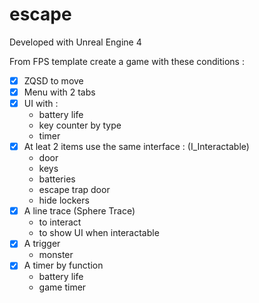 # escape

Developed with Unreal Engine 4

From FPS template create a game with these conditions :

- [x] ZQSD to move
- [x] Menu with 2 tabs
- [x] UI with :
  - battery life
  - key counter by type 
  - timer
- [x] At leat 2 items use the same interface : (I_Interactable)
  - door
  - keys
  - batteries
  - escape trap door
  - hide lockers
- [x] A line trace (Sphere Trace)
  - to interact
  - to show UI when interactable
- [x] A trigger
  - monster
- [x] A timer by function
  - battery life
  - game timer